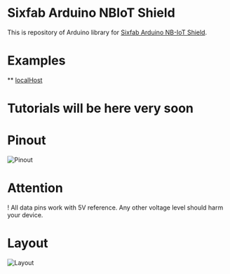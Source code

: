 # Sixfab Arduino NBIoT Shield
This is repository of Arduino library for [Sixfab Arduino NB-IoT Shield](https://sixfab.com/product/arduino-nb-iot-shield/).

# Examples
** [localHost](https://github.com/sixfab/Sixfab_Arduino_NBIoT_Library/blob/master/examples/localHost/localHost.ino)   

# Tutorials will be here very soon

# Pinout
![Pinout](https://sixfab.com/wp-content/uploads/2018/10/arduino_nbiot_shield_pinout.png)

# Attention
! All data pins work with 5V reference. Any other voltage level should harm your device.

# Layout
![Layout](https://sixfab.com/wp-content/uploads/2018/10/arduino_nbiot_shield_layout-1.png)

